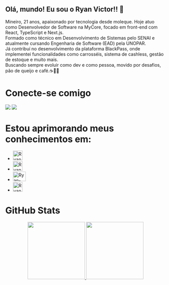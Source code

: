 ## Olá, mundo! Eu sou o Ryan Victor!! 👋
Mineiro, 21 anos, apaixonado por tecnologia desde moleque.
Hoje atuo como Desenvolvedor de Software na MyCore, focado em front-end com React, TypeScript e Next.js.<br>
Formado como técnico em Desenvolvimento de Sistemas pelo SENAI e atualmente cursando Engenharia de Software (EAD) pela UNOPAR.<br>
Já contribuí no desenvolvimento da plataforma BlackPass, onde implementei funcionalidades como carrosséis, sistema de cashless, gestão de estoque e muito mais.<br>
Buscando sempre evoluir como dev e como pessoa, movido por desafios, pão de queijo e café.☕🧀🚀
# Conecte-se comigo
<a href = "mailto:ryaanvreis@gmail.com"><img src="https://img.shields.io/badge/-Gmail-%23333?style=for-the-badge&logo=gmail&logoColor=white" target="_blank"></a>
<a href="https://www.linkedin.com/in/ryan-marinho/" target="_blank"><img src="https://img.shields.io/badge/-LinkedIn-%230077B5?style=for-the-badge&logo=linkedin&logoColor=white" target="_blank"></a> 
# Estou aprimorando meus conhecimentos em:
- <img alt="Ryan-NEXT.JS" height= "30" widht= "40" src= "https://cdn.jsdelivr.net/gh/devicons/devicon@latest/icons/nextjs/nextjs-original.svg" />
- <img alt="Ryan-REACT" height= "30" widht= "40" src= "https://cdn.jsdelivr.net/gh/devicons/devicon@latest/icons/react/react-original-wordmark.svg" />
- <img alt="Ryan-JavaScript" height= "30" width= "40" src= "https://cdn.jsdelivr.net/gh/devicons/devicon@latest/icons/javascript/javascript-original.svg" />
- <img alt="Ryan-TypeScript" height= "30" widht="40" src= "https://cdn.jsdelivr.net/gh/devicons/devicon@latest/icons/typescript/typescript-original.svg" />

# GitHub Stats
<div align="center">
  <a href="https://github.com/ryanvreis">
  <img height= "180em"src= "https://github-readme-stats.vercel.app/api?username=ryanvreis&theme=black&show_icons=true"/>
  <img height= "180em"src= "https://github-readme-stats.vercel.app/api/top-langs/?username=ryanvreis&layout=compact&langs_count=7&theme=black"/>
</div>

